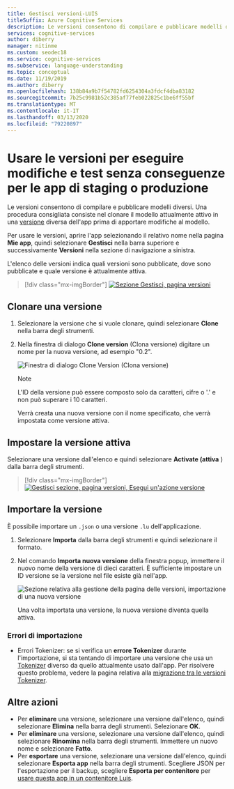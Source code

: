 ```yaml
---
title: Gestisci versioni-LUIS
titleSuffix: Azure Cognitive Services
description: Le versioni consentono di compilare e pubblicare modelli diversi. Una procedura consigliata consiste nel clonare il modello attualmente attivo in una versione diversa dell'app prima di apportare modifiche al modello.
services: cognitive-services
author: diberry
manager: nitinme
ms.custom: seodec18
ms.service: cognitive-services
ms.subservice: language-understanding
ms.topic: conceptual
ms.date: 11/19/2019
ms.author: diberry
ms.openlocfilehash: 138b84a9b7f54782fd6254304a3fdcf4dba83182
ms.sourcegitcommit: 7b25c9981b52c385af77feb022825c1be6ff55bf
ms.translationtype: MT
ms.contentlocale: it-IT
ms.lasthandoff: 03/13/2020
ms.locfileid: "79220897"
---
```

# <a name="use-versions-to-edit-and-test-without-impacting-staging-or-production-apps"></a>Usare le versioni per eseguire modifiche e test senza conseguenze per le app di staging o produzione

Le versioni consentono di compilare e pubblicare modelli diversi. Una procedura consigliata consiste nel clonare il modello attualmente attivo in una [versione](luis-concept-version.md) diversa dell'app prima di apportare modifiche al modello. 

Per usare le versioni, aprire l'app selezionando il relativo nome nella pagina **Mie app**, quindi selezionare **Gestisci** nella barra superiore e successivamente **Versioni** nella sezione di navigazione a sinistra. 

L'elenco delle versioni indica quali versioni sono pubblicate, dove sono pubblicate e quale versione è attualmente attiva. 

> [!div class="mx-imgBorder"]
> [![Sezione Gestisci, pagina versioni](./media/luis-how-to-manage-versions/versions-import.png "Gestire una sezione e la pagina versioni")](./media/luis-how-to-manage-versions/versions-import.png#lightbox)

## <a name="clone-a-version"></a>Clonare una versione

1. Selezionare la versione che si vuole clonare, quindi selezionare **Clone** nella barra degli strumenti. 

2. Nella finestra di dialogo **Clone version** (Clona versione) digitare un nome per la nuova versione, ad esempio "0.2".

   ![Finestra di dialogo Clone Version (Clona versione)](./media/luis-how-to-manage-versions/version-clone-version-dialog.png)
 
     > [!NOTE]
     > L'ID della versione può essere composto solo da caratteri, cifre o '.' e non può superare i 10 caratteri.
 
   Verrà creata una nuova versione con il nome specificato, che verrà impostata come versione attiva.

## <a name="set-active-version"></a>Impostare la versione attiva

Selezionare una versione dall'elenco e quindi selezionare **Activate (attiva** ) dalla barra degli strumenti. 

> [!div class="mx-imgBorder"]
> [![Gestisci sezione, pagina versioni, Esegui un'azione versione](./media/luis-how-to-manage-versions/versions-other.png "Gestisci sezione, pagina versioni, Esegui un'azione versione")](./media/luis-how-to-manage-versions/versions-other.png#lightbox)

## <a name="import-version"></a>Importare la versione

È possibile importare un `.json` o una versione `.lu` dell'applicazione.

1. Selezionare **Importa** dalla barra degli strumenti e quindi selezionare il formato. 

2. Nel comando **Importa nuova versione** della finestra popup, immettere il nuovo nome della versione di dieci caratteri. È sufficiente impostare un ID versione se la versione nel file esiste già nell'app.

    ![Sezione relativa alla gestione della pagina delle versioni, importazione di una nuova versione](./media/luis-how-to-manage-versions/versions-import-pop-up.png)

    Una volta importata una versione, la nuova versione diventa quella attiva.

### <a name="import-errors"></a>Errori di importazione

* Errori Tokenizer: se si verifica un **errore Tokenizer** durante l'importazione, si sta tentando di importare una versione che usa un [Tokenizer](luis-language-support.md#custom-tokenizer-versions) diverso da quello attualmente usato dall'app. Per risolvere questo problema, vedere la pagina relativa alla [migrazione tra le versioni Tokenizer](luis-language-support.md#migrating-between-tokenizer-versions).

<a name = "export-version"></a>

## <a name="other-actions"></a>Altre azioni

* Per **eliminare** una versione, selezionare una versione dall'elenco, quindi selezionare **Elimina** nella barra degli strumenti. Selezionare **OK**. 
* Per **eliminare** una versione, selezionare una versione dall'elenco, quindi selezionare **Rinomina** nella barra degli strumenti. Immettere un nuovo nome e selezionare **Fatto**. 
* Per **esportare** una versione, selezionare una versione dall'elenco, quindi selezionare **Esporta app** nella barra degli strumenti. Scegliere JSON per l'esportazione per il backup, scegliere **Esporta per contenitore** per [usare questa app in un contenitore Luis](luis-container-howto.md).  

